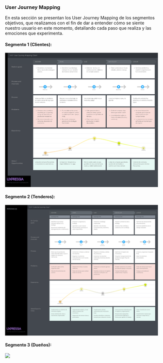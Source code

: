 ### User Journey Mapping
En esta sección se presentan los User Journey Mapping de los segmentos objetivos, que realizamos con el fin de dar a entender cómo se siente nuestro usuario en este momento, detallando cada paso que realiza y las emociones que experimenta.


#### Segmento 1 (Clientes):
<img src="../../../img/CJM/User Journey Mapping Client.png">

#### Segmento 2 (Tenderos):
<img src="../../../img/CJM/User Journey Mapping Tenderos .png">

#### Segmento 3 (Dueños):
<img src="../../../img/CJM/User Journey Mapping Dueño.png">
